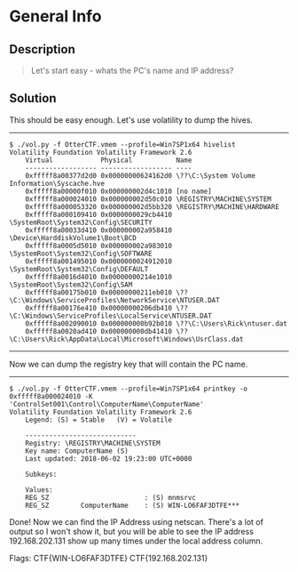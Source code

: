 # General Info
## Description
>Let's start easy - whats the PC's name and IP address?
## Solution
This should be easy enough. Let's use volatility to dump the hives.
***
	$ ./vol.py -f OtterCTF.vmem --profile=Win7SP1x64 hivelist
	Volatility Foundation Volatility Framework 2.6
		Virtual            Physical           Name
		------------------ ------------------ ----
		0xfffff8a00377d2d0 0x00000000624162d0 \??\C:\System Volume Information\Syscache.hve
		0xfffff8a00000f010 0x000000002d4c1010 [no name]
		0xfffff8a000024010 0x000000002d50c010 \REGISTRY\MACHINE\SYSTEM
		0xfffff8a000053320 0x000000002d5bb320 \REGISTRY\MACHINE\HARDWARE
		0xfffff8a000109410 0x0000000029cb4410 \SystemRoot\System32\Config\SECURITY
		0xfffff8a00033d410 0x000000002a958410 \Device\HarddiskVolume1\Boot\BCD
		0xfffff8a0005d5010 0x000000002a983010 \SystemRoot\System32\Config\SOFTWARE
		0xfffff8a001495010 0x0000000024912010 \SystemRoot\System32\Config\DEFAULT
		0xfffff8a0016d4010 0x00000000214e1010 \SystemRoot\System32\Config\SAM
		0xfffff8a00175b010 0x00000000211eb010 \??\C:\Windows\ServiceProfiles\NetworkService\NTUSER.DAT
		0xfffff8a00176e410 0x00000000206db410 \??\C:\Windows\ServiceProfiles\LocalService\NTUSER.DAT
		0xfffff8a002090010 0x000000000b92b010 \??\C:\Users\Rick\ntuser.dat
		0xfffff8a0020ad410 0x000000000db41410 \??\C:\Users\Rick\AppData\Local\Microsoft\Windows\UsrClass.dat
***
Now we can dump the registry key that will contain the PC name.
***
	$ ./vol.py -f OtterCTF.vmem --profile=Win7SP1x64 printkey -o 0xfffff8a000024010 -K 'ControlSet001\Control\ComputerName\ComputerName'
	Volatility Foundation Volatility Framework 2.6
		Legend: (S) = Stable   (V) = Volatile

		----------------------------
		Registry: \REGISTRY\MACHINE\SYSTEM
		Key name: ComputerName (S)
		Last updated: 2018-06-02 19:23:00 UTC+0000

		Subkeys:

		Values:
		REG_SZ                        : (S) mnmsrvc
		REG_SZ        ComputerName    : (S) WIN-LO6FAF3DTFE***
Done! Now we can find the IP Address using netscan. There's a lot of output so I won't show it, but you will be able to see the IP address 192.168.202.131 show up many times under the local address column.

Flags:
CTF{WIN-LO6FAF3DTFE}
CTF{192.168.202.131}
